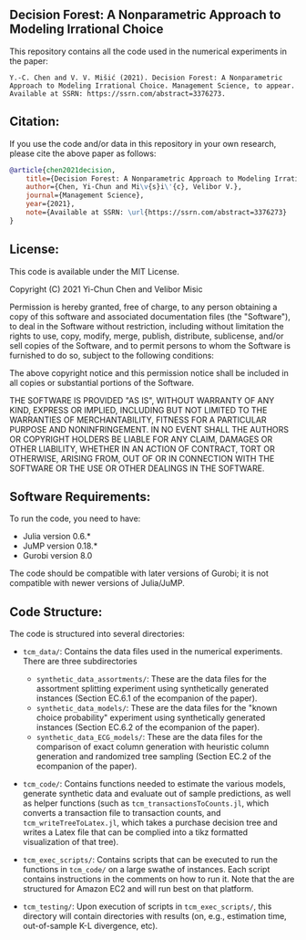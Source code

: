 Decision Forest: A Nonparametric Approach to Modeling Irrational Choice
-------------------------------

This repository contains all the code used in the numerical experiments in the paper:

	Y.-C. Chen and V. V. Mišić (2021). Decision Forest: A Nonparametric Approach to Modeling Irrational Choice. Management Science, to appear.  Available at SSRN: https://ssrn.com/abstract=3376273.

Citation:
---------

If you use the code and/or data in this repository in your own research, please cite the above paper as follows:

```bibtex
@article{chen2021decision,
	title={Decision Forest: A Nonparametric Approach to Modeling Irrational Choice},
	author={Chen, Yi-Chun and Mi\v{s}i\'{c}, Velibor V.},
	journal={Management Science},
	year={2021},
	note={Available at SSRN: \url{https://ssrn.com/abstract=3376273}
}
```

License:
--------

This code is available under the MIT License.

Copyright (C) 2021 Yi-Chun Chen and Velibor Misic

Permission is hereby granted, free of charge, to any person obtaining a copy
of this software and associated documentation files (the "Software"), to deal
in the Software without restriction, including without limitation the rights
to use, copy, modify, merge, publish, distribute, sublicense, and/or sell
copies of the Software, and to permit persons to whom the Software is
furnished to do so, subject to the following conditions:

The above copyright notice and this permission notice shall be included in all
copies or substantial portions of the Software.

THE SOFTWARE IS PROVIDED "AS IS", WITHOUT WARRANTY OF ANY KIND, EXPRESS OR
IMPLIED, INCLUDING BUT NOT LIMITED TO THE WARRANTIES OF MERCHANTABILITY,
FITNESS FOR A PARTICULAR PURPOSE AND NONINFRINGEMENT. IN NO EVENT SHALL THE
AUTHORS OR COPYRIGHT HOLDERS BE LIABLE FOR ANY CLAIM, DAMAGES OR OTHER
LIABILITY, WHETHER IN AN ACTION OF CONTRACT, TORT OR OTHERWISE, ARISING FROM,
OUT OF OR IN CONNECTION WITH THE SOFTWARE OR THE USE OR OTHER DEALINGS IN THE
SOFTWARE.


Software Requirements:
----------------------

To run the code, you need to have:
+ Julia version 0.6.*
+ JuMP version 0.18.*
+ Gurobi version 8.0

The code should be compatible with later versions of Gurobi; it is not compatible with newer versions of Julia/JuMP.


Code Structure:
---------------

The code is structured into several directories:

+ `tcm_data/`: Contains the data files used in the numerical experiments. There are three subdirectories
  + `synthetic_data_assortments/`: These are the data files for the assortment splitting experiment using synthetically generated instances (Section EC.6.1 of the ecompanion of the paper).
  + `synthetic_data_models/`: These are the data files for the "known choice probability" experiment using synthetically generated instances (Section EC.6.2 of the ecompanion of the paper).
  + `synthetic_data_ECG_models/`: These are the data files for the comparison of exact column generation with heuristic column generation and randomized tree sampling (Section EC.2 of the ecompanion of the paper).


+ `tcm_code/`: Contains functions needed to estimate the various models, generate synthetic data and evaluate out of sample predictions, as well as helper functions (such as `tcm_transactionsToCounts.jl`, which converts a transaction file to transaction counts, and `tcm_writeTreeToLatex.jl`, which takes a purchase decision tree and writes a Latex file that can be complied into a tikz formatted visualization of that tree).


+ `tcm_exec_scripts/`: Contains scripts that can be executed to run the functions in `tcm_code/` on a large swathe of instances. Each script contains instructions in the comments on how to run it. Note that the are structured for Amazon EC2 and will run best on that platform.


+ `tcm_testing/`: Upon execution of scripts in `tcm_exec_scripts/`, this directory will contain directories with results (on, e.g., estimation time, out-of-sample K-L divergence, etc).
